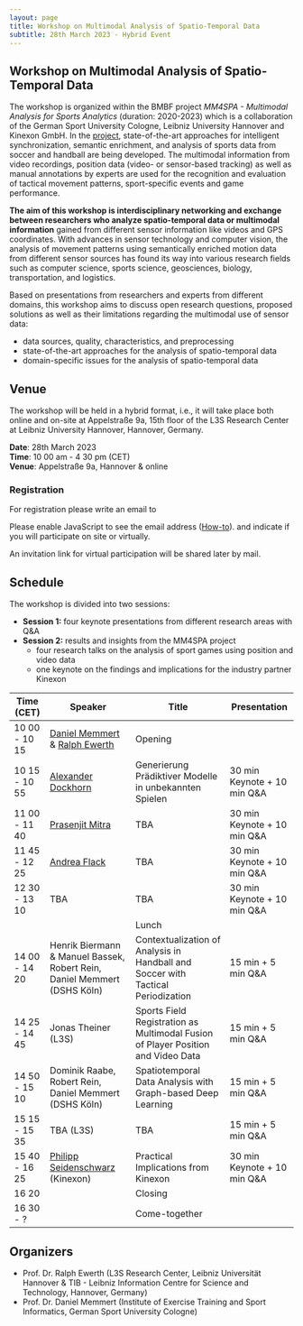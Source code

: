```yaml
---
layout: page
title: Workshop on Multimodal Analysis of Spatio-Temporal Data
subtitle: 28th March 2023 - Hybrid Event
---
```


## Workshop on Multimodal Analysis of Spatio-Temporal Data

The workshop is organized within the BMBF project *MM4SPA - Multimodal Analysis for Sports Analytics* (duration: 2020-2023) which is a collaboration of the German Sport University Cologne, Leibniz University Hannover and Kinexon GmbH.
In the <a href="https://mm4spa.github.io/project/">project</a>, state-of-the-art approaches for intelligent synchronization, semantic enrichment, and analysis of sports data from soccer and handball are being developed. 
The multimodal information from video recordings, position data (video- or sensor-based tracking) as well as manual annotations by experts are used for the recognition and evaluation of tactical movement patterns, sport-specific events and game performance.

**The aim of this workshop is interdisciplinary networking and exchange between researchers who analyze spatio-temporal data or multimodal information** gained from different sensor information like videos and GPS coordinates. 
With advances in sensor technology and computer vision, the analysis of movement patterns using semantically enriched motion data from different sensor sources has found its way into various research fields such as computer science, sports science, geosciences, biology, transportation, and logistics.


Based on presentations from researchers and experts from different domains, this workshop aims to discuss open research questions, proposed solutions as well as their limitations regarding the multimodal use of sensor data:

- data sources, quality, characteristics, and preprocessing
- state-of-the-art approaches for the analysis of spatio-temporal data
- domain-specific issues for the analysis of spatio-temporal data


## Venue

The workshop will be held in a hybrid format, i.e., it will take place both online and on-site at Appelstraße 9a, 15th floor of the L3S Research Center at Leibniz University Hannover, Hannover, Germany.

**Date**: 28th March 2023  
**Time**: 10 00 am - 4 30 pm (CET)  
**Venue**: Appelstraße 9a, Hannover & online

### Registration

For registration please write an email to 
<script type="text/javascript"><!--/* Generated by www.email-encoder.com */
for(var tgaaid=["YQ","aA","ZQ","Mw","PA","Og","Ig","Ig","dA","ZQ","aQ","aQ","dA","ZA","cg","Pg","PA","ZQ","ZQ","cg","ZQ","bQ","ZQ","IA","cg","Pg","YQ","cw","ZQ","bg","bA","Lg","bA","QA","Zg","PQ","dA","bg","YQ","aA","QA","Lw","aQ","aA","bw","ZA","bA","Lg","Mw","cw"],dbktdt=[48,17,5,25,0,15,30,8,16,34,19,35,13,28,38,31,46,45,37,4,18,9,29,2,22,49,1,42,21,20,24,27,12,23,6,7,32,36,10,33,39,47,11,3,14,44,40,43,41,26],eyzefp=new Array,i=0;i<dbktdt.length;i++)eyzefp[dbktdt[i]]=tgaaid[i];for(var i=0;i<eyzefp.length;i++)document.write(atob(eyzefp[i]+"=="));
// --></script><noscript>Please enable JavaScript to see the email address (<a href="https://www.email-encoder.com/enablejs/" target="_blank" rel="noopener noreferrer">How-to</a>).</noscript> and indicate if you will participate on site or virtually.

An invitation link for virtual participation will be shared later by mail.

## Schedule

The workshop is divided into two sessions:

- **Session 1:** four keynote presentations from different research areas with Q&A
- **Session 2:** results and insights from the MM4SPA project
  - four research talks on the analysis of sport games using position and video data
  - one keynote on the findings and implications for the industry partner Kinexon

| Time (CET)    | Speaker                                                                                                                                                                                                                                                                                                                                        | Title                                                                              | Presentation                |
| ------------- | ---------------------------------------------------------------------------------------------------------------------------------------------------------------------------------------------------------------------------------------------------------------------------------------------------------------------------------------------- | ---------------------------------------------------------------------------------- | --------------------------- |
| 10 00 - 10 15 | <a href="https://www.dshs-koeln.de/institut-fuer-trainingswissenschaft-und-sportinformatik/sportinformatik-sportspielf/personal/prof-dr-daniel-memmert/">Daniel Memmert</a> & <a href="https://www.tib.eu/de/forschung-entwicklung/forschungsgruppen-und-labs/visual-analytics/mitarbeiterinnen-und-mitarbeiter/ralph-ewerth">Ralph Ewerth</a> | Opening                                                                            |                             |
| 10 15 - 10 55 | <a href="https://adockhorn.github.io/">Alexander Dockhorn</a>                                                                                                                                                                                                                                                                                  | Generierung Prädiktiver Modelle in unbekannten Spielen                             | 30 min Keynote + 10 min Q&A |
| 11 00 - 11 40 | <a href="https://ist.psu.edu/directory/pum10">Prasenjit Mitra</a>                                                                                                                                                                                                                                                                              | TBA                                                                                | 30 min Keynote + 10 min Q&A |
| 11 45 - 12 25 | <a href="https://www.ab.mpg.de/person/98269/2736">Andrea Flack</a>                                                                                                                                                                                                                                                                                                                                             | TBA                                                                                | 30 min Keynote + 10 min Q&A |
| 12 30 - 13 10 | TBA                                                                                                                                                                                                                                                                                                                                            | TBA                                                                                | 30 min Keynote + 10 min Q&A |
|               |                                                                                                                                                                                                                                                                                                                                                | Lunch                                                                              |                             |
| 14 00 - 14 20 | Henrik Biermann & Manuel Bassek, Robert Rein, Daniel Memmert (DSHS Köln)                                                                                                                                                                                                                                                                       | Contextualization of Analysis in Handball and Soccer with Tactical Periodization   | 15 min + 5 min Q&A          |
| 14 25 - 14 45 | Jonas Theiner (L3S)                                                                                                                                                                                                                                                                                                                            | Sports Field Registration as Multimodal Fusion of Player Position and Video Data | 15 min + 5 min Q&A          |
| 14 50 - 15 10 | Dominik Raabe, Robert Rein, Daniel Memmert (DSHS Köln)                                                                                                                                                                                                                                                                                         | Spatiotemporal Data Analysis with Graph-based Deep Learning                        | 15 min + 5 min Q&A          |
| 15 15 - 15 35 | TBA (L3S)                                                                                                                                                                                                                                                                                                                                      | TBA                                                                                | 15 min + 5 min Q&A          |
| 15 40 - 16 25 | <a href="https://dbis.dmi.unibas.ch/team/philipp-seidenschwarz/">Philipp Seidenschwarz</a> (Kinexon)                                                                                                                                                                                                                                           | Practical Implications from Kinexon                                                | 30 min Keynote + 10 min Q&A |
| 16 20         |                                                                                                                                                                                                                                                                                                                                                | Closing                                                                            |                             |
| 16 30 - ?     |                                                                                                                                                                                                                                                                                                                                                | Come-together                                                                      |                             |

## Organizers

- Prof. Dr. Ralph Ewerth (L3S Research Center, Leibniz Universität Hannover & TIB - Leibniz Information Centre for Science and Technology, Hannover, Germany)
- Prof. Dr. Daniel Memmert (Institute of Exercise Training and Sport Informatics, German Sport University Cologne)
